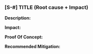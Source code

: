 ### [S-#] TITLE (Root cause + Impact)

**Description:**

**Impact:**

**Proof Of Concept:**

**Recommended Mitigation:**